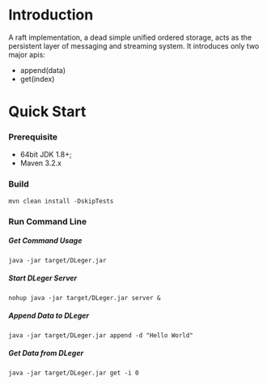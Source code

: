 
# Introduction
A raft implementation, a dead simple unified ordered storage, acts as the persistent layer of messaging and streaming system.
It introduces only two major apis:

* append(data)
* get(index)


# Quick Start


### Prerequisite

* 64bit JDK 1.8+;
* Maven 3.2.x

### Build

```
mvn clean install -DskipTests
```

### Run Command Line


##### Get Command Usage

```
java -jar target/DLeger.jar
```
##### Start DLeger Server

```
nohup java -jar target/DLeger.jar server &
```
##### Append Data to DLeger

```
java -jar target/DLeger.jar append -d "Hello World"
```
##### Get Data from DLeger

```
java -jar target/DLeger.jar get -i 0
```













